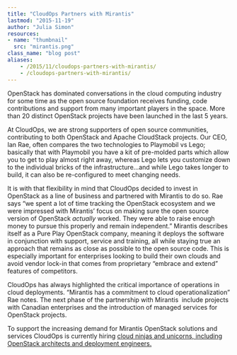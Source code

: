 ```yaml
---
title: "CloudOps Partners with Mirantis"
lastmod: "2015-11-19"
author: "Julia Simon"
resources:
- name: "thumbnail"
  src: "mirantis.png"
class_name: "blog post"
aliases:
    - /2015/11/cloudops-partners-with-mirantis/
    - /cloudops-partners-with-mirantis/
---
```


<p><span style="font-weight: 400;">OpenStack has dominated conversations in the cloud computing industry for some time as the open source foundation receives funding, code contributions and support from many important players in the space. More than 20 distinct OpenStack projects have been launched in the last 5 years. </span></p>

<p><span style="font-weight: 400;">At CloudOps, we are strong supporters of open source communities, contributing to both OpenStack and Apache CloudStack projects. Our CEO, Ian Rae, often compares the two technologies to Playmobil vs Lego; basically that with Playmobil you have a kit of pre-molded parts which allow you to get to play almost right away, whereas Lego lets you customize down to the individual bricks of the infrastructure…and while Lego takes longer to build, it can also be re-configured to meet changing needs.</span></p>

<p><span style="font-weight: 400;">It is with that flexibility in mind that CloudOps decided to invest in OpenStack as a line of business and partnered with Mirantis to do so. Rae says “we spent a lot of time tracking the OpenStack ecosystem and we were impressed with Mirantis’ focus on making sure the open source version of OpenStack </span><i><span style="font-weight: 400;">actually</span></i><span style="font-weight: 400;"> worked. They were able to raise enough money to pursue this properly and remain independent.” Mirantis describes itself as a Pure Play OpenStack company, meaning it deploys the software in conjunction with support, service and training, all while staying true an approach that remains as close as possible to the open source code. This is especially important for enterprises looking to build their own clouds and avoid vendor lock-in that comes from proprietary “embrace and extend” features of competitors.</span></p>

<p><span style="font-weight: 400;">CloudOps has always highlighted the critical importance of operations in cloud deployments. “Mirantis has a commitment to cloud operationalization” Rae notes. The next phase of the partnership with Mirantis &nbsp;include projects with Canadian enterprises and the introduction of managed services for OpenStack projects. </span></p>

<p><span style="font-weight: 400;">To support the increasing demand for Mirantis OpenStack solutions and services CloudOps is currently hiring </span><a href="http://cloudops.mytribehr.com/careers"><span style="font-weight: 400;">cloud ninjas and unicorns, including OpenStack architects and deployment engineers.</span></a><span style="font-weight: 400;"> &nbsp;</span></p>